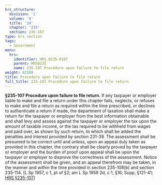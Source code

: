 ```yaml
---
hrs_structure:
  division: '1'
  volume: '4'
  title: '14'
  chapter: '235'
  section: 235-107
type: hrs_section
tags:
  - Government
menu:
  hrs:
    identifier: HRS_0235-0107
    parent: HRS0235
    name: 235-107 Procedure upon failure to file return
weight: 62580
title: Procedure upon failure to file return
full_title: 235-107 Procedure upon failure to file return
---
```

**§235-107 Procedure upon failure to file return.** If any taxpayer or employer liable to make and file a return under this chapter fails, neglects, or refuses to make and file a return as required within the time prescribed, or declines to authenticate a return if made, the department of taxation shall make a return for the taxpayer or employer from the best information obtainable and shall levy and assess against the taxpayer or employer the tax upon the amount of taxable income, or the tax required to be withheld from wages and paid over, as shown by such return, to which shall be added the penalties and interest provided by section 231-39\. The assessment shall be presumed to be correct until and unless, upon an appeal duly taken as provided in this chapter, the contrary shall be clearly proved by the taxpayer or employer and the burden of proof upon appeal shall be upon the taxpayer or employer to disprove the correctness of the assessment. Notice of the assessment shall be given, and an appeal therefrom may be taken, in the manner and within the time provided in section 235-108(b) and section 235-114\. [L Sp 1957, c 1, pt of §2; am L Sp 1959 2d, c 1, §16; Supp, §121-41; [HRS §235-107](/title-14/chapter-235/section-235-107/)]